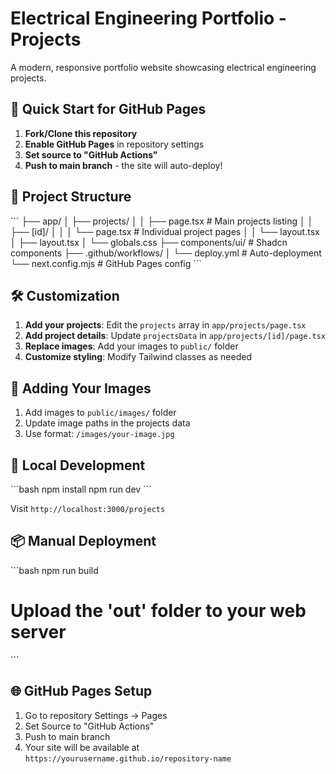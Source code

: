 # Electrical Engineering Portfolio - Projects

A modern, responsive portfolio website showcasing electrical engineering projects.

## 🚀 Quick Start for GitHub Pages

1. **Fork/Clone this repository**
2. **Enable GitHub Pages** in repository settings
3. **Set source to "GitHub Actions"**
4. **Push to main branch** - the site will auto-deploy!

## 📁 Project Structure

\`\`\`
├── app/
│   ├── projects/
│   │   ├── page.tsx          # Main projects listing
│   │   ├── [id]/
│   │   │   └── page.tsx      # Individual project pages
│   │   └── layout.tsx
│   ├── layout.tsx
│   └── globals.css
├── components/ui/             # Shadcn components
├── .github/workflows/
│   └── deploy.yml            # Auto-deployment
└── next.config.mjs           # GitHub Pages config
\`\`\`

## 🛠️ Customization

1. **Add your projects**: Edit the `projects` array in `app/projects/page.tsx`
2. **Add project details**: Update `projectsData` in `app/projects/[id]/page.tsx`
3. **Replace images**: Add your images to `public/` folder
4. **Customize styling**: Modify Tailwind classes as needed

## 📸 Adding Your Images

1. Add images to `public/images/` folder
2. Update image paths in the projects data
3. Use format: `/images/your-image.jpg`

## 🔧 Local Development

\`\`\`bash
npm install
npm run dev
\`\`\`

Visit `http://localhost:3000/projects`

## 📦 Manual Deployment

\`\`\`bash
npm run build
# Upload the 'out' folder to your web server
\`\`\`

## 🌐 GitHub Pages Setup

1. Go to repository Settings → Pages
2. Set Source to "GitHub Actions"
3. Push to main branch
4. Your site will be available at `https://yourusername.github.io/repository-name`
